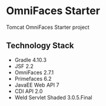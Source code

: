 # OmniFaces Starter
Tomcat OmniFaces Starter project

## Technology Stack
- Gradle 4.10.3
- JSF 2.2
- OmniFaces 2.7.1
- Primefaces 6.2
- JavaEE Web API 7
- CDI API 2.0
- Weld Servlet Shaded 3.0.5.Final

